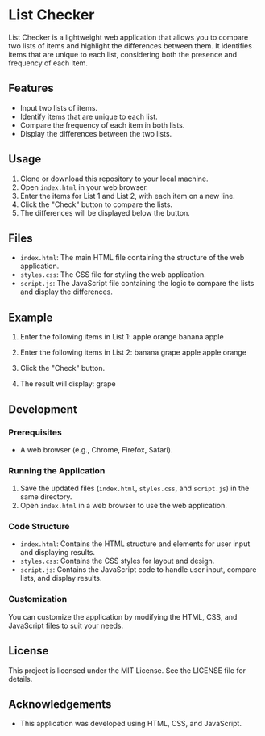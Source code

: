 # List Checker

List Checker is a lightweight web application that allows you to compare two lists of items and highlight the differences between them. It identifies items that are unique to each list, considering both the presence and frequency of each item.

## Features

- Input two lists of items.
- Identify items that are unique to each list.
- Compare the frequency of each item in both lists.
- Display the differences between the two lists.

## Usage

1. Clone or download this repository to your local machine.
2. Open `index.html` in your web browser.
3. Enter the items for List 1 and List 2, with each item on a new line.
4. Click the "Check" button to compare the lists.
5. The differences will be displayed below the button.

## Files

- `index.html`: The main HTML file containing the structure of the web application.
- `styles.css`: The CSS file for styling the web application.
- `script.js`: The JavaScript file containing the logic to compare the lists and display the differences.

## Example

1. Enter the following items in List 1:
apple
orange
banana
apple
2. Enter the following items in List 2:
banana
grape
apple
apple
orange
3. Click the "Check" button.

4. The result will display:
grape


## Development

### Prerequisites

- A web browser (e.g., Chrome, Firefox, Safari).

### Running the Application

1. Save the updated files (`index.html`, `styles.css`, and `script.js`) in the same directory.
2. Open `index.html` in a web browser to use the web application.

### Code Structure

- `index.html`: Contains the HTML structure and elements for user input and displaying results.
- `styles.css`: Contains the CSS styles for layout and design.
- `script.js`: Contains the JavaScript code to handle user input, compare lists, and display results.

### Customization

You can customize the application by modifying the HTML, CSS, and JavaScript files to suit your needs.

## License

This project is licensed under the MIT License. See the LICENSE file for details.

## Acknowledgements

- This application was developed using HTML, CSS, and JavaScript.

